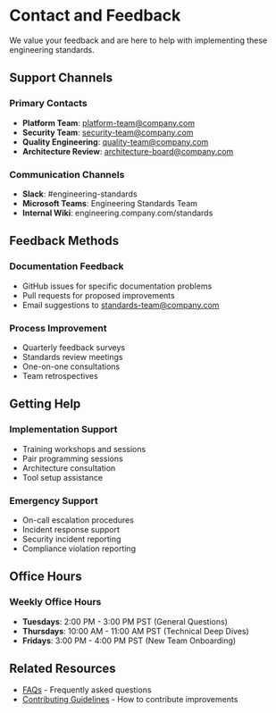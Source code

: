 # Contact and Feedback

We value your feedback and are here to help with implementing these engineering standards.

## Support Channels

### Primary Contacts
- **Platform Team**: platform-team@company.com
- **Security Team**: security-team@company.com
- **Quality Engineering**: quality-team@company.com
- **Architecture Review**: architecture-board@company.com

### Communication Channels
- **Slack**: #engineering-standards
- **Microsoft Teams**: Engineering Standards Team
- **Internal Wiki**: engineering.company.com/standards

## Feedback Methods

### Documentation Feedback
- GitHub issues for specific documentation problems
- Pull requests for proposed improvements
- Email suggestions to standards-team@company.com

### Process Improvement
- Quarterly feedback surveys
- Standards review meetings
- One-on-one consultations
- Team retrospectives

## Getting Help

### Implementation Support
- Training workshops and sessions
- Pair programming sessions
- Architecture consultation
- Tool setup assistance

### Emergency Support
- On-call escalation procedures
- Incident response support
- Security incident reporting
- Compliance violation reporting

## Office Hours

### Weekly Office Hours
- **Tuesdays**: 2:00 PM - 3:00 PM PST (General Questions)
- **Thursdays**: 10:00 AM - 11:00 AM PST (Technical Deep Dives)
- **Fridays**: 3:00 PM - 4:00 PM PST (New Team Onboarding)

## Related Resources

- [FAQs](faqs.md) - Frequently asked questions
- [Contributing Guidelines](contributing-guidelines.md) - How to contribute improvements